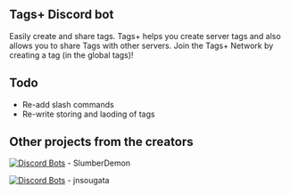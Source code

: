 ## Tags+ Discord bot

Easily create and share tags. Tags+ helps you create server tags and also allows you to share Tags with other servers. Join the Tags+ Network by creating a tag (in 
the global tags)!

## Todo
- Re-add slash commands
- Re-write storing and laoding of tags

## Other projects from the creators

[![Discord Bots](https://top.gg/api/widget/servers/823977552791339108.svg)](https://top.gg/bot/823977552791339108) - SlumberDemon

[![Discord Bots](https://top.gg/api/widget/servers/848304171814879273.svg)](https://top.gg/bot/848304171814879273) - jnsougata




